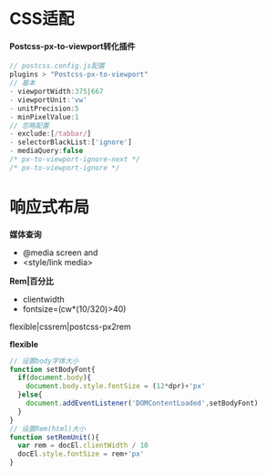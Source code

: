 # CSS适配

#### Postcss-px-to-viewport转化插件

```js
// postcss.config.js配置
plugins > "Postcss-px-to-viewport"
// 基本
- viewportWidth:375|667
- viewportUnit:'vw'
- unitPrecision:5
- minPixelValue:1
// 忽略配置
- exclude:[/tabbar/]
- selectorBlackList:['ignore']
- mediaQuery:false
/* px-to-viewport-ignore-next */
/* px-to-viewport-ignore */
```

# 响应式布局

**媒体查询**

- @media screen and
- <style/link media>

**Rem|百分比**

- clientwidth
- fontsize=(cw*(10/320)>40)

flexible|cssrem|postcss-px2rem

**flexible**

```js
// 设置body字体大小
function setBodyFont{
  if(document.body){
    document.body.style.fontSize = (12*dpr)+'px'
  }else{
    document.addEventListener('DOMContentLoaded',setBodyFont)
  }
}
// 设置Rem(html)大小
function setRemUnit(){
  var rem = docEl.clientWidth / 10
  docEl.style.fontSize = rem+'px'
}
```

